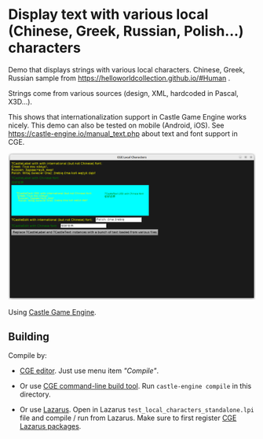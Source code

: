 # Display text with various local (Chinese, Greek, Russian, Polish...) characters

Demo that displays strings with various local characters.
Chinese, Greek, Russian sample from https://helloworldcollection.github.io/#Human .

Strings come from various sources (design, XML, hardcoded in Pascal, X3D...).

This shows that internationalization support in Castle Game Engine works nicely.
This demo can also be tested on mobile (Android, iOS).
See https://castle-engine.io/manual_text.php about text and font support in CGE.

![Screenshot](screenshot.png)

Using [Castle Game Engine](https://castle-engine.io/).

## Building

Compile by:

- [CGE editor](https://castle-engine.io/manual_editor.php). Just use menu item _"Compile"_.

- Or use [CGE command-line build tool](https://castle-engine.io/build_tool). Run `castle-engine compile` in this directory.

- Or use [Lazarus](https://www.lazarus-ide.org/). Open in Lazarus `test_local_characters_standalone.lpi` file and compile / run from Lazarus. Make sure to first register [CGE Lazarus packages](https://castle-engine.io/lazarus).
